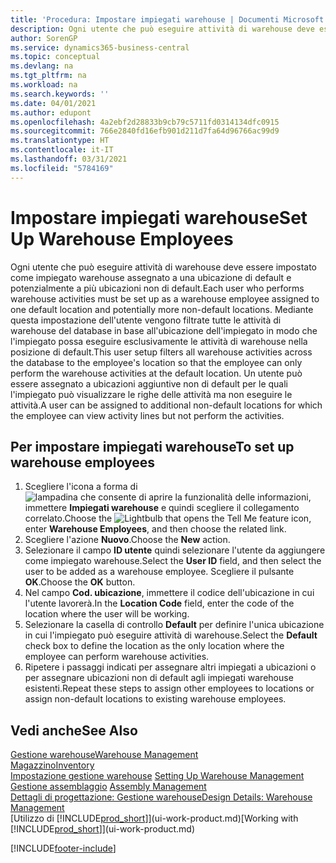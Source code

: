 ```yaml
---
title: 'Procedura: Impostare impiegati warehouse | Documenti Microsoft'
description: Ogni utente che può eseguire attività di warehouse deve essere impostato come impiegato warehouse assegnato a una ubicazione di default e potenzialmente a più ubicazioni non di default.
author: SorenGP
ms.service: dynamics365-business-central
ms.topic: conceptual
ms.devlang: na
ms.tgt_pltfrm: na
ms.workload: na
ms.search.keywords: ''
ms.date: 04/01/2021
ms.author: edupont
ms.openlocfilehash: 4a2ebf2d28833b9cb79c5711fd0314134dfc0915
ms.sourcegitcommit: 766e2840fd16efb901d211d7fa64d96766ac99d9
ms.translationtype: HT
ms.contentlocale: it-IT
ms.lasthandoff: 03/31/2021
ms.locfileid: "5784169"
---
```

# <a name="set-up-warehouse-employees"></a><span data-ttu-id="d5070-103">Impostare impiegati warehouse</span><span class="sxs-lookup"><span data-stu-id="d5070-103">Set Up Warehouse Employees</span></span>
<span data-ttu-id="d5070-104">Ogni utente che può eseguire attività di warehouse deve essere impostato come impiegato warehouse assegnato a una ubicazione di default e potenzialmente a più ubicazioni non di default.</span><span class="sxs-lookup"><span data-stu-id="d5070-104">Each user who performs warehouse activities must be set up as a warehouse employee assigned to one default location and potentially more non-default locations.</span></span> <span data-ttu-id="d5070-105">Mediante questa impostazione dell'utente vengono filtrate tutte le attività di warehouse del database in base all'ubicazione dell'impiegato in modo che l'impiegato possa eseguire esclusivamente le attività di warehouse nella posizione di default.</span><span class="sxs-lookup"><span data-stu-id="d5070-105">This user setup filters all warehouse activities across the database to the employee's location so that the employee can only perform the warehouse activities at the default location.</span></span> <span data-ttu-id="d5070-106">Un utente può essere assegnato a ubicazioni aggiuntive non di default per le quali l'impiegato può visualizzare le righe delle attività ma non eseguire le attività.</span><span class="sxs-lookup"><span data-stu-id="d5070-106">A user can be assigned to additional non-default locations for which the employee can view activity lines but not perform the activities.</span></span>

## <a name="to-set-up-warehouse-employees"></a><span data-ttu-id="d5070-107">Per impostare impiegati warehouse</span><span class="sxs-lookup"><span data-stu-id="d5070-107">To set up warehouse employees</span></span>  
1.  <span data-ttu-id="d5070-108">Scegliere l'icona a forma di ![lampadina che consente di aprire la funzionalità delle informazioni](media/ui-search/search_small.png "Informazioni sull'operazione che si desidera eseguire"), immettere **Impiegati warehouse** e quindi scegliere il collegamento correlato.</span><span class="sxs-lookup"><span data-stu-id="d5070-108">Choose the ![Lightbulb that opens the Tell Me feature](media/ui-search/search_small.png "Tell me what you want to do") icon, enter **Warehouse Employees**, and then choose the related link.</span></span>  
2. <span data-ttu-id="d5070-109">Scegliere l'azione **Nuovo**.</span><span class="sxs-lookup"><span data-stu-id="d5070-109">Choose the **New** action.</span></span>  
3. <span data-ttu-id="d5070-110">Selezionare il campo **ID utente** quindi selezionare l'utente da aggiungere come impiegato warehouse.</span><span class="sxs-lookup"><span data-stu-id="d5070-110">Select the **User ID** field, and then select the user to be added as a warehouse employee.</span></span> <span data-ttu-id="d5070-111">Scegliere il pulsante **OK**.</span><span class="sxs-lookup"><span data-stu-id="d5070-111">Choose the **OK** button.</span></span>  
6.  <span data-ttu-id="d5070-112">Nel campo **Cod. ubicazione**, immettere il codice dell'ubicazione in cui l'utente lavorerà.</span><span class="sxs-lookup"><span data-stu-id="d5070-112">In the **Location Code** field, enter the code of the location where the user will be working.</span></span>  
7.  <span data-ttu-id="d5070-113">Selezionare la casella di controllo **Default** per definire l'unica ubicazione in cui l'impiegato può eseguire attività di warehouse.</span><span class="sxs-lookup"><span data-stu-id="d5070-113">Select the **Default** check box to define the location as the only location where the employee can perform warehouse activities.</span></span>  
8.  <span data-ttu-id="d5070-114">Ripetere i passaggi indicati per assegnare altri impiegati a ubicazioni o per assegnare ubicazioni non di default agli impiegati warehouse esistenti.</span><span class="sxs-lookup"><span data-stu-id="d5070-114">Repeat these steps to assign other employees to locations or assign non-default locations to existing warehouse employees.</span></span>  

## <a name="see-also"></a><span data-ttu-id="d5070-115">Vedi anche</span><span class="sxs-lookup"><span data-stu-id="d5070-115">See Also</span></span>  
[<span data-ttu-id="d5070-116">Gestione warehouse</span><span class="sxs-lookup"><span data-stu-id="d5070-116">Warehouse Management</span></span>](warehouse-manage-warehouse.md)  
[<span data-ttu-id="d5070-117">Magazzino</span><span class="sxs-lookup"><span data-stu-id="d5070-117">Inventory</span></span>](inventory-manage-inventory.md)  
<span data-ttu-id="d5070-118">[Impostazione gestione warehouse](warehouse-setup-warehouse.md)   </span><span class="sxs-lookup"><span data-stu-id="d5070-118">[Setting Up Warehouse Management](warehouse-setup-warehouse.md)   </span></span>  
<span data-ttu-id="d5070-119">[Gestione assemblaggio](assembly-assemble-items.md)  </span><span class="sxs-lookup"><span data-stu-id="d5070-119">[Assembly Management](assembly-assemble-items.md)  </span></span>  
[<span data-ttu-id="d5070-120">Dettagli di progettazione: Gestione warehouse</span><span class="sxs-lookup"><span data-stu-id="d5070-120">Design Details: Warehouse Management</span></span>](design-details-warehouse-management.md)  
<span data-ttu-id="d5070-121">[Utilizzo di [!INCLUDE[prod_short](includes/prod_short.md)]](ui-work-product.md)</span><span class="sxs-lookup"><span data-stu-id="d5070-121">[Working with [!INCLUDE[prod_short](includes/prod_short.md)]](ui-work-product.md)</span></span>  


[!INCLUDE[footer-include](includes/footer-banner.md)]